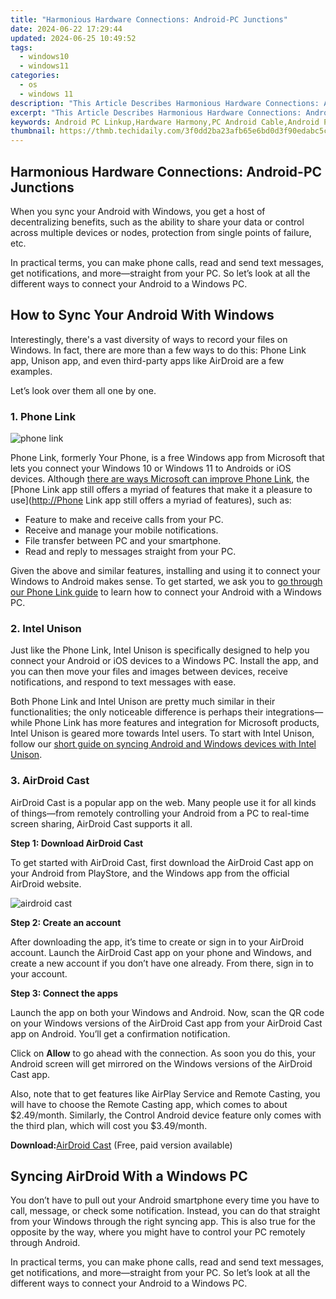 ```yaml
---
title: "Harmonious Hardware Connections: Android-PC Junctions"
date: 2024-06-22 17:29:44
updated: 2024-06-25 10:49:52
tags:
  - windows10
  - windows11
categories:
  - os
  - windows 11
description: "This Article Describes Harmonious Hardware Connections: Android-PC Junctions"
excerpt: "This Article Describes Harmonious Hardware Connections: Android-PC Junctions"
keywords: Android PC Linkup,Hardware Harmony,PC Android Cable,Android PC Adapter,Junction Point Chipset,PC-Android Interface,Synced Device Gadgets
thumbnail: https://thmb.techidaily.com/3f0dd2ba23afb65e6bd0d3f90edabc5ca5d9604be85f232f57f9da3d1c3125e2.jpg
---
```


## Harmonious Hardware Connections: Android-PC Junctions

 When you sync your Android with Windows, you get a host of decentralizing benefits, such as the ability to share your data or control across multiple devices or nodes, protection from single points of failure, etc.

 In practical terms, you can make phone calls, read and send text messages, get notifications, and more—straight from your PC. So let’s look at all the different ways to connect your Android to a Windows PC.

## How to Sync Your Android With Windows

 Interestingly, there's a vast diversity of ways to record your files on Windows. In fact, there are more than a few ways to do this: Phone Link app, Unison app, and even third-party apps like AirDroid are a few examples.

 Let’s look over them all one by one.

### 1\. Phone Link

![phone link](https://static1.makeuseofimages.com/wordpress/wp-content/uploads/2023/05/phone-link.jpg)

 Phone Link, formerly Your Phone, is a free Windows app from Microsoft that lets you connect your Windows 10 or Windows 11 to Androids or iOS devices. Although [there are ways Microsoft can improve Phone Link](https://www.makeuseof.com/ways-microsoft-improve-phone-link-windows-11/), the [Phone Link app still offers a myriad of features that make it a pleasure to use](<http://Phone> Link app still offers a myriad of features), such as:

* Feature to make and receive calls from your PC.
* Receive and manage your mobile notifications.
* File transfer between PC and your smartphone.
* Read and reply to messages straight from your PC.

 Given the above and similar features, installing and using it to connect your Windows to Android makes sense. To get started, we ask you to [go through our Phone Link guide](https://www.makeuseof.com/microsoft-your-phone-app-guide/) to learn how to connect your Android with a Windows PC.

### 2\. Intel Unison

 Just like the Phone Link, Intel Unison is specifically designed to help you connect your Android or iOS devices to a Windows PC. Install the app, and you can then move your files and images between devices, receive notifications, and respond to text messages with ease.

 Both Phone Link and Intel Unison are pretty much similar in their functionalities; the only noticeable difference is perhaps their integrations—while Phone Link has more features and integration for Microsoft products, Intel Unison is geared more towards Intel users. To start with Intel Unison, follow our [short guide on syncing Android and Windows devices with Intel Unison](https://www.makeuseof.com/sync-android-ios-device-windows-11-intel-unison/).

### 3\. AirDroid Cast

 AirDroid Cast is a popular app on the web. Many people use it for all kinds of things—from remotely controlling your Android from a PC to real-time screen sharing, AirDroid Cast supports it all.

**Step 1: Download AirDroid Cast**

 To get started with AirDroid Cast, first download the AirDroid Cast app on your Android from PlayStore, and the Windows app from the official AirDroid website.

![airdroid cast](https://static1.makeuseofimages.com/wordpress/wp-content/uploads/2023/05/airdroid-cast.JPG)

**Step 2: Create an account**

 After downloading the app, it’s time to create or sign in to your AirDroid account. Launch the AirDroid Cast app on your phone and Windows, and create a new account if you don’t have one already. From there, sign in to your account.

**Step 3: Connect the apps**

 Launch the app on both your Windows and Android. Now, scan the QR code on your Windows versions of the AirDroid Cast app from your AirDroid Cast app on Android. You’ll get a confirmation notification.

 Click on **Allow** to go ahead with the connection. As soon you do this, your Android screen will get mirrored on the Windows versions of the AirDroid Cast app.

 Also, note that to get features like AirPlay Service and Remote Casting, you will have to choose the Remote Casting app, which comes to about $2.49/month. Similarly, the Control Android device feature only comes with the third plan, which will cost you $3.49/month.

**Download:**[AirDroid Cast](https://www.airdroid.com/cast/) (Free, paid version available)

## Syncing AirDroid With a Windows PC

 You don’t have to pull out your Android smartphone every time you have to call, message, or check some notification. Instead, you can do that straight from your Windows through the right syncing app. This is also true for the opposite by the way, where you might have to control your PC remotely through Android.

 In practical terms, you can make phone calls, read and send text messages, get notifications, and more—straight from your PC. So let’s look at all the different ways to connect your Android to a Windows PC.
